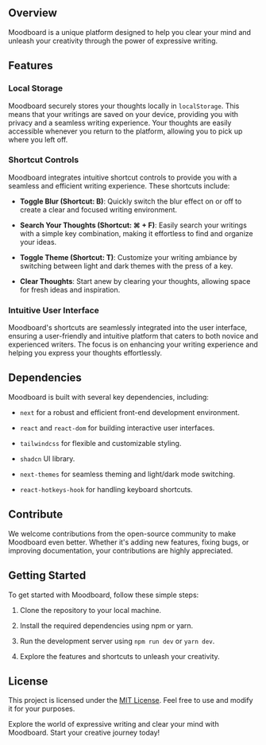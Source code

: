 ## Overview 
Moodboard is a unique platform designed to help you clear your mind and unleash your creativity through the power of expressive writing.

## Features

### Local Storage

Moodboard securely stores your thoughts locally in `localStorage`. This means that your writings are saved on your device, providing you with privacy and a seamless writing experience. Your thoughts are easily accessible whenever you return to the platform, allowing you to pick up where you left off.

### Shortcut Controls

Moodboard integrates intuitive shortcut controls to provide you with a seamless and efficient writing experience. These shortcuts include:

- **Toggle Blur (Shortcut: B)**: Quickly switch the blur effect on or off to create a clear and focused writing environment.

- **Search Your Thoughts (Shortcut: ⌘ + F)**: Easily search your writings with a simple key combination, making it effortless to find and organize your ideas.

- **Toggle Theme (Shortcut: T)**: Customize your writing ambiance by switching between light and dark themes with the press of a key.

- **Clear Thoughts**: Start anew by clearing your thoughts, allowing space for fresh ideas and inspiration.

### Intuitive User Interface

Moodboard's shortcuts are seamlessly integrated into the user interface, ensuring a user-friendly and intuitive platform that caters to both novice and experienced writers. The focus is on enhancing your writing experience and helping you express your thoughts effortlessly.

## Dependencies

Moodboard is built with several key dependencies, including:

- `next` for a robust and efficient front-end development environment.

- `react` and `react-dom` for building interactive user interfaces.
   
- `tailwindcss` for flexible and customizable styling.

- `shadcn` UI library.
  
- `next-themes` for seamless theming and light/dark mode switching.

- `react-hotkeys-hook` for handling keyboard shortcuts.
  
## Contribute

We welcome contributions from the open-source community to make Moodboard even better. Whether it's adding new features, fixing bugs, or improving documentation, your contributions are highly appreciated.

## Getting Started

To get started with Moodboard, follow these simple steps:

1. Clone the repository to your local machine.

2. Install the required dependencies using npm or yarn.

3. Run the development server using `npm run dev` or `yarn dev`.

4. Explore the features and shortcuts to unleash your creativity.

## License

This project is licensed under the [MIT License](LICENSE). Feel free to use and modify it for your purposes.

Explore the world of expressive writing and clear your mind with Moodboard. Start your creative journey today!

